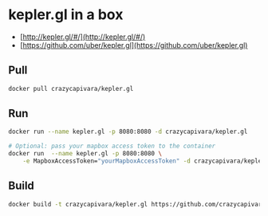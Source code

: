 # kepler.gl in a box

* [http://kepler.gl/#/](http://kepler.gl/#/)
* [https://github.com/uber/kepler.gl](https://github.com/uber/kepler.gl)

## Pull

```bash
docker pull crazycapivara/kepler.gl
```

## Run

```bash
docker run --name kepler.gl -p 8080:8080 -d crazycapivara/kepler.gl

# Optional: pass your mapbox access token to the container
docker run  --name kepler.gl -p 8080:8080 \
	-e MapboxAccessToken="yourMapboxAccessToken" -d crazycapivara/kepler.gl
```

## Build

```bash
docker build -t crazycapivara/kepler.gl https://github.com/crazycapivara/docker-kepler.gl.git
```

